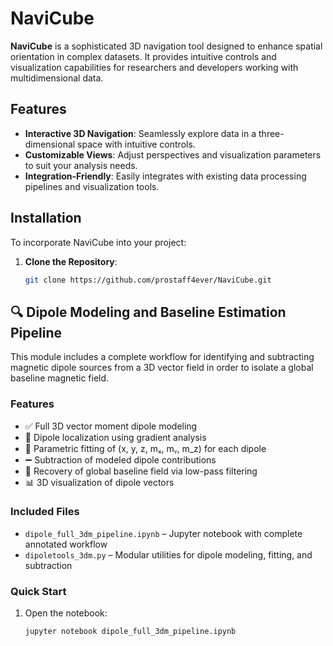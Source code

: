 # NaviCube

**NaviCube** is a sophisticated 3D navigation tool designed to enhance spatial orientation in complex datasets. It provides intuitive controls and visualization capabilities for researchers and developers working with multidimensional data.

## Features

- **Interactive 3D Navigation**: Seamlessly explore data in a three-dimensional space with intuitive controls.
- **Customizable Views**: Adjust perspectives and visualization parameters to suit your analysis needs.
- **Integration-Friendly**: Easily integrates with existing data processing pipelines and visualization tools.

## Installation

To incorporate NaviCube into your project:

1. **Clone the Repository**:
   ```bash
   git clone https://github.com/prostaff4ever/NaviCube.git


## 🔍 Dipole Modeling and Baseline Estimation Pipeline

This module includes a complete workflow for identifying and subtracting magnetic dipole sources from a 3D vector field in order to isolate a global baseline magnetic field.

### Features
- ✅ Full 3D vector moment dipole modeling
- 🎯 Dipole localization using gradient analysis
- 🔧 Parametric fitting of (x, y, z, mₓ, mᵧ, m_z) for each dipole
- ➖ Subtraction of modeled dipole contributions
- 📐 Recovery of global baseline field via low-pass filtering
- 📊 3D visualization of dipole vectors

### Included Files
- `dipole_full_3dm_pipeline.ipynb` – Jupyter notebook with complete annotated workflow
- `dipoletools_3dm.py` – Modular utilities for dipole modeling, fitting, and subtraction

### Quick Start
1. Open the notebook:
   ```bash
   jupyter notebook dipole_full_3dm_pipeline.ipynb
